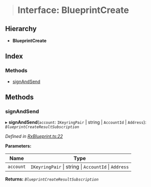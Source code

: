 > # Interface: BlueprintCreate

## Hierarchy

* **BlueprintCreate**

## Index

### Methods

* [signAndSend](_rxblueprint_.blueprintcreate.md#signandsend)

## Methods

###  signAndSend

▸ **signAndSend**(`account`: `IKeyringPair` | string | `AccountId` | `Address`): *`BlueprintCreateResultSubscription`*

*Defined in [RxBlueprint.ts:22](https://github.com/polkadot-js/api/blob/43ca02b/packages/api-contract/src/RxBlueprint.ts#L22)*

**Parameters:**

Name | Type |
------ | ------ |
`account` | `IKeyringPair` \| string \| `AccountId` \| `Address` |

**Returns:** *`BlueprintCreateResultSubscription`*
